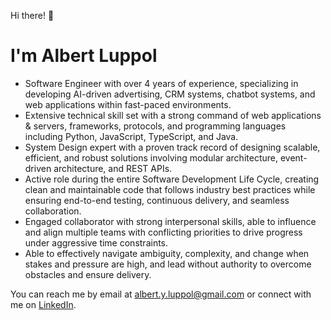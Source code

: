 Hi there! 👋

# I'm Albert Luppol

- Software Engineer with over 4 years of experience, specializing in developing AI-driven advertising, CRM systems, chatbot systems, and web applications within fast-paced environments.
- Extensive technical skill set with a strong command of web applications & servers, frameworks, protocols, and programming languages including Python, JavaScript, TypeScript, and Java.
- System Design expert with a proven track record of designing scalable, efficient, and robust solutions involving modular architecture, event-driven architecture, and REST APIs.
- Active role during the entire Software Development Life Cycle, creating clean and maintainable code that follows industry best practices while ensuring end-to-end testing, continuous delivery, and seamless collaboration.
- Engaged collaborator with strong interpersonal skills, able to influence and align multiple teams with conflicting priorities to drive progress under aggressive time constraints.
- Able to effectively navigate ambiguity, complexity, and change when stakes and pressure are high, and lead without authority to overcome obstacles and ensure delivery.

You can reach me by email at albert.y.luppol@gmail.com or connect with me on [LinkedIn](https://www.linkedin.com/in/aluppol).
